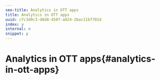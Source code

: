 ```yaml
---
seo-title: Analytics in OTT apps
title: Analytics in OTT apps
uuid: cfc3d0c3-d8d8-458f-a024-2bac11bf701d
index: y
internal: n
snippet: y
---
```


# Analytics in OTT apps{#analytics-in-ott-apps}


